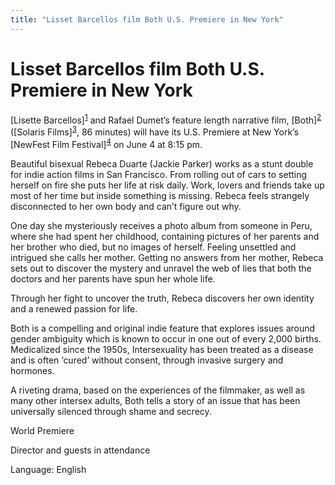 ```yaml
---
title: "Lisset Barcellos film Both U.S. Premiere in New York"
---
```


# Lisset Barcellos film Both U.S. Premiere in New York

<p>[Lisette Barcellos]<sup class="footnote" id="fnrev1295799665d8a20ae466ba-1"><a href="#fn1295799665d8a20ae466ba-1">1</a></sup> and Rafael Dumet&#8217;s feature length narrative film, [Both]<sup class="footnote" id="fnrev1295799665d8a20ae466ba-2"><a href="#fn1295799665d8a20ae466ba-2">2</a></sup> ([Solaris Films]<sup class="footnote" id="fnrev1295799665d8a20ae466ba-3"><a href="#fn1295799665d8a20ae466ba-3">3</a></sup>, 86 minutes) will have its U.S. Premiere at New York&#8217;s [NewFest Film Festival]<sup class="footnote" id="fnrev1295799665d8a20ae466ba-4"><a href="#fn1295799665d8a20ae466ba-4">4</a></sup> on June 4 at 8:15 pm.  </p>

<p>Beautiful bisexual Rebeca Duarte (Jackie Parker) works as a stunt double for indie action films in San Francisco. From rolling out of cars to setting herself on fire she puts her life at risk daily. Work, lovers and friends take up most of her time but inside something is missing. Rebeca feels strangely disconnected to her own body and can&#8217;t figure out why.  </p>

<p>One day she mysteriously receives a photo album from someone in Peru, where she had spent her childhood, containing pictures of her parents and her brother who died, but no images of herself. Feeling unsettled and intrigued she calls her mother. Getting no answers from her mother, Rebeca sets out to discover the mystery and unravel the web of lies that both the doctors and her parents have spun her whole life.  </p>

<p>Through her fight to uncover the truth, Rebeca discovers her own identity and a renewed passion for life.  </p>

<p>Both is a compelling and original indie feature that explores issues around gender ambiguity which is known to occur in one out of every 2,000 births. Medicalized since the 1950s, Intersexuality has been treated as a disease and is often &#8216;cured&#8217; without consent, through invasive surgery and hormones.  </p>

<p>A riveting drama, based on the experiences of the filmmaker, as well as many other intersex adults, Both tells a story of an issue that has been universally silenced through shame and secrecy.  </p>

<p>World Premiere  </p>

<p>Director and guests in attendance  </p>

<p>Language: English</p>

 [1]: /node/32
 [2]: http://www.newfestival.org/cgi-bin/iowa/films.html?film=777
 [3]: http://www.solaris-films.com
 [4]: http://www.newfestival.org/cgi-bin/iowa/index.html